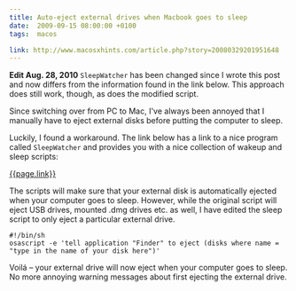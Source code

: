 ```yaml
---
title: Auto-eject external drives when Macbook goes to sleep
date:  2009-09-15 08:00:00 +0100
tags:  macos

link: http://www.macosxhints.com/article.php?story=20080329201951648
---
```


**Edit Aug. 28, 2010** `SleepWatcher` has been changed since I wrote this post
and now differs from the information found in the link below. This approach does
still work, though, as does the modified script.

Since switching over from PC to Mac, I've always been annoyed that I manually
have to eject external disks before putting the computer to sleep.

Luckily, I found a workaround. The link below has a link to a nice program called
`SleepWatcher` and provides you with a nice collection of wakeup and sleep scripts:

[{{page.link}}]({{page.link}})

The scripts will make sure that your external disk is automatically ejected when
your computer goes to sleep. However, while the original script will eject USB
drives, mounted .dmg drives etc. as well, I have edited the sleep script to only
eject a particular external drive.

```
#!/bin/sh
osascript -e 'tell application "Finder" to eject (disks where name = "type in the name of your disk here")'
```

Voilá – your external drive will now eject when your computer goes to sleep. No
more annoying warning messages about first ejecting the external drive.
